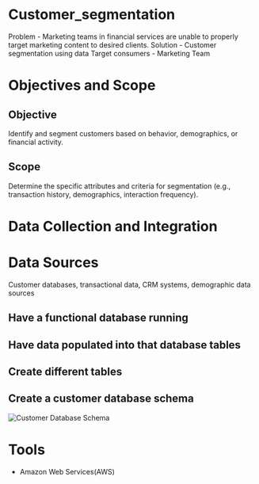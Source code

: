 #  Customer_segmentation
Problem - Marketing teams in financial services are unable to properly target marketing content to desired clients.
Solution - Customer segmentation using data 
Target consumers - Marketing Team

#  Objectives and Scope
## Objective
Identify and segment customers based on behavior, demographics, or financial activity.

## Scope
Determine the specific attributes and criteria for segmentation (e.g., transaction history, demographics, interaction frequency).

# Data Collection and Integration
# Data Sources
Customer databases, transactional data, CRM systems, demographic data sources

## Have a functional database running
## Have data populated into that database tables
## Create different tables 
## Create a customer database schema 

![Customer Database Schema]('../customer_segmentation/data_engineering/images/customer_database_schema_version_1.png')

# Tools
-   Amazon Web Services(AWS)